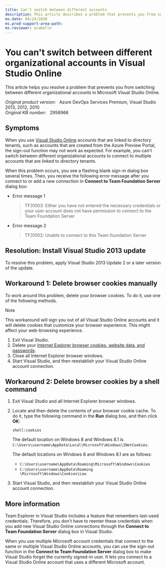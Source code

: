 ```yaml
---
title: Can't switch between different accounts
description: This article describes a problem that prevents you from switching between different organizational accounts in Visual Studio Online. Resolution requires installation of a Visual Studio update.
ms.date: 04/24/2020
ms.prod-support-area-path: 
ms.reviewer: acabello
---
```

# You can't switch between different organizational accounts in Visual Studio Online

This article helps you resolve a problem that prevents you from switching between different organizational accounts in Microsoft Visual Studio Online.

_Original product version:_ &nbsp; Azure DevOps Services Premium, Visual Studio 2013, 2012, 2010  
_Original KB number:_ &nbsp; 2958966

## Symptoms

When you use [Visual Studio Online](https://www.visualstudio.com) accounts that are linked to directory tenants, such as accounts that are created from the Azure Preview Portal, the sign-out function may not work as expected. For example, you can't switch between different organizational accounts to connect to multiple accounts that are linked to directory tenants.

When this problem occurs, you see a flashing blank sign-in dialog box several times. Then, you receive the following error message after you connect to or add a new connection in **Connect to Team Foundation Server** dialog box:

- Error message 1

    > TF31003: Either you have not entered the necessary credentials or your user account does not have permission to connect to the Team Foundation Server

- Error message 2

    > TF31002: Unable to connect to this Team foundation Server

## Resolution: Install Visual Studio 2013 update

To resolve this problem, apply Visual Studio 2013 Update 2 or a later version of the update.

## Workaround 1: Delete browser cookies manually

To work around this problem, delete your browser cookies. To do it, use one of the following methods.

> [!NOTE]
> This workaround will sign you out of all Visual Studio Online accounts and it will delete cookies that customize your browser experience. This might affect your web-browsing experience.

1. Exit Visual Studio.
2. Delete your [Internet Explorer browser cookies, website data, and passwords](https://support.microsoft.com/help/17442).
3. Close all Internet Explorer browser windows.
4. Start Visual Studio, and then reestablish your Visual Studio Online account connection.

## Workaround 2: Delete browser cookies by a shell command

1. Exit Visual Studio and all Internet Explorer browser windows.
2. Locate and then delete the contents of your browser cookie cache. To do it, type the following command in the **Run** dialog box, and then click **OK**:

    ```console
    shell:cookies
    ```

    The default location on Windows 8 and Windows 8.1 is `C:\Users\username\AppData\Local\Microsoft\Windows\INetCookies`.

    The default locations on Windows 8 and Windows 8.1 are as follows:

    - `C:\Users\username\AppData\Roaming\Microsoft\Windows\Cookies`
    - `C:\Users\username\AppData\Roaming \Microsoft\Windows\Cookies\Low`

3. Start Visual Studio, and then reestablish your Visual Studio Online account connection.

## More information

Team Explorer in Visual Studio includes a feature that remembers last-used credentials. Therefore, you don't have to reenter these credentials when you add new Visual Studio Online connections through the **Connect to Team Foundation Server** dialog box in Visual Studio.

When you use multiple Microsoft account credentials that connect to the same or multiple Visual Studio Online accounts, you can use the sign-out function in the **Connect to Team Foundation Server** dialog box to make Visual Studio forget the currently signed-in user. It lets you connect to a Visual Studio Online account that uses a different Microsoft account.
